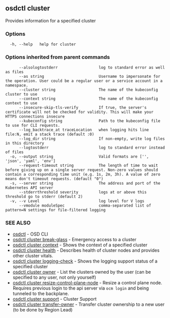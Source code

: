 ## osdctl cluster

Provides information for a specified cluster

### Options

```
  -h, --help   help for cluster
```

### Options inherited from parent commands

```
      --alsologtostderr                  log to standard error as well as files
      --as string                        Username to impersonate for the operation. User could be a regular user or a service account in a namespace.
      --cluster string                   The name of the kubeconfig cluster to use
      --context string                   The name of the kubeconfig context to use
      --insecure-skip-tls-verify         If true, the server's certificate will not be checked for validity. This will make your HTTPS connections insecure
      --kubeconfig string                Path to the kubeconfig file to use for CLI requests.
      --log_backtrace_at traceLocation   when logging hits line file:N, emit a stack trace (default :0)
      --log_dir string                   If non-empty, write log files in this directory
      --logtostderr                      log to standard error instead of files
  -o, --output string                    Valid formats are ['', 'json', 'yaml', 'env']
      --request-timeout string           The length of time to wait before giving up on a single server request. Non-zero values should contain a corresponding time unit (e.g. 1s, 2m, 3h). A value of zero means don't timeout requests. (default "0")
  -s, --server string                    The address and port of the Kubernetes API server
      --stderrthreshold severity         logs at or above this threshold go to stderr (default 2)
  -v, --v Level                          log level for V logs
      --vmodule moduleSpec               comma-separated list of pattern=N settings for file-filtered logging
```

### SEE ALSO

* [osdctl](osdctl.md)	 - OSD CLI
* [osdctl cluster break-glass](osdctl_cluster_break-glass.md)	 - Emergency access to a cluster
* [osdctl cluster context](osdctl_cluster_context.md)	 - Shows the context of a specified cluster
* [osdctl cluster health](osdctl_cluster_health.md)	 - Describes health of cluster nodes and provides other cluster vitals.
* [osdctl cluster logging-check](osdctl_cluster_logging-check.md)	 - Shows the logging support status of a specified cluster
* [osdctl cluster owner](osdctl_cluster_owner.md)	 - List the clusters owned by the user (can be specified to any user, not only yourself)
* [osdctl cluster resize-control-plane-node](osdctl_cluster_resize-control-plane-node.md)	 - Resize a control plane node. Requires previous login to the api server via `ocm login` and being tunneled to the backplane.
* [osdctl cluster support](osdctl_cluster_support.md)	 - Cluster Support
* [osdctl cluster transfer-owner](osdctl_cluster_transfer-owner.md)	 - Transfer cluster ownership to a new user (to be done by Region Lead)


